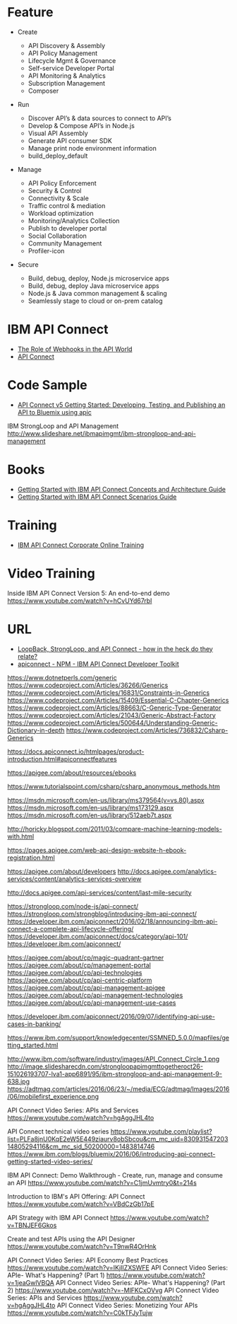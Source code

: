 
# Feature
* Create
  * API Discovery & Assembly
  * API Policy Management
  * Lifecycle Mgmt & Governance
  * Self-service Developer Portal
  * API Monitoring & Analytics
  * Subscription Management
  * Composer

* Run
  * Discover API’s & data sources to connect to API’s
  * Develop & Compose API’s in Node.js
  * Visual API Assembly
  * Generate API consumer SDK
  * Manage print node environment information
  * build_deploy_default

* Manage
  * API Policy Enforcement
  * Security & Control
  * Connectivity & Scale
  * Traffic control & mediation
  * Workload optimization
  * Monitoring/Analytics Collection
  * Publish to developer portal
  * Social Collaboration
  * Community Management
  * Profiler-icon

* Secure
  * Build, debug, deploy, Node.js microservice apps
  * Build, debug, deploy Java microservice apps
  * Node.js & Java common management & scaling
  * Seamlessly stage to cloud or on-prem catalog
  
# IBM API Connect
* [The Role of Webhooks in the API World](https://dzone.com/articles/webhooks-role-in-the-api-world-1)
* [API Connect](https://mapie.help/apic/)

# Code Sample
* [API Connect v5 Getting Started: Developing, Testing, and Publishing an API to Bluemix using apic](https://github.com/ibm-apiconnect/climbingweather)

IBM StrongLoop and API Management
http://www.slideshare.net/ibmapimgmt/ibm-strongloop-and-api-management

# Books
* [Getting Started with IBM API Connect Concepts and Architecture Guide](http://www.redbooks.ibm.com/redpapers/pdfs/redp5349.pdf)
* [Getting Started with IBM API Connect Scenarios Guide](http://www.redbooks.ibm.com/redpapers/pdfs/redp5350.pdf)

# Training
* [IBM API Connect Corporate Online Training](http://www.virtualnuggets.com/ibm-api-connect.html)

# Video Training
Inside IBM API Connect Version 5: An end-to-end demo
https://www.youtube.com/watch?v=hCvUYd67rbI


# URL
* [LoopBack, StrongLoop, and API Connect - how in the heck do they relate?](https://www.raymondcamden.com/2016/04/27/loopback-strongloop-and-api-connect-how-in-the-heck-do-they-relate)
* [apiconnect - NPM - IBM API Connect Developer Toolkit](https://www.npmjs.com/package/apiconnect)

https://www.dotnetperls.com/generic
https://www.codeproject.com/Articles/36266/Generics
https://www.codeproject.com/Articles/16831/Constraints-in-Generics
https://www.codeproject.com/Articles/15409/Essential-C-Chapter-Generics
https://www.codeproject.com/Articles/88663/C-Generic-Type-Generator
https://www.codeproject.com/Articles/21043/Generic-Abstract-Factory
https://www.codeproject.com/Articles/500644/Understanding-Generic-Dictionary-in-depth
https://www.codeproject.com/Articles/736832/Csharp-Generics


https://docs.apiconnect.io/htmlpages/product-introduction.html#apiconnectfeatures


https://apigee.com/about/resources/ebooks

https://www.tutorialspoint.com/csharp/csharp_anonymous_methods.htm

https://msdn.microsoft.com/en-us/library/ms379564(v=vs.80).aspx
https://msdn.microsoft.com/en-us/library/ms173129.aspx
https://msdn.microsoft.com/en-us/library/512aeb7t.aspx


http://horicky.blogspot.com/2011/03/compare-machine-learning-models-with.html

https://pages.apigee.com/web-api-design-website-h-ebook-registration.html


https://apigee.com/about/developers
http://docs.apigee.com/analytics-services/content/analytics-services-overview

http://docs.apigee.com/api-services/content/last-mile-security


https://strongloop.com/node-js/api-connect/
https://strongloop.com/strongblog/introducing-ibm-api-connect/
https://developer.ibm.com/apiconnect/2016/02/18/announcing-ibm-api-connect-a-complete-api-lifecycle-offering/
https://developer.ibm.com/apiconnect/docs/category/api-101/
https://developer.ibm.com/apiconnect/

https://apigee.com/about/cp/magic-quadrant-gartner
https://apigee.com/about/cp/management-portal
https://apigee.com/about/cp/api-technologies
https://apigee.com/about/cp/api-centric-platform
https://apigee.com/about/cp/api-management-apigee
https://apigee.com/about/cp/api-management-technologies
https://apigee.com/about/cp/api-management-use-cases


https://developer.ibm.com/apiconnect/2016/09/07/identifying-api-use-cases-in-banking/

https://www.ibm.com/support/knowledgecenter/SSMNED_5.0.0/mapfiles/getting_started.html

http://www.ibm.com/software/industry/images/API_Connect_Circle_1.png
http://image.slidesharecdn.com/strongloopapimgmttogetheroct26-151026193707-lva1-app6891/95/ibm-strongloop-and-api-management-9-638.jpg
https://adtmag.com/articles/2016/06/23/~/media/ECG/adtmag/Images/2016/06/mobilefirst_experience.png


API Connect Video Series: APIs and Services
https://www.youtube.com/watch?v=hgAggJHL4to

API Connect technical video series 
https://www.youtube.com/playlist?list=PLFa8jnU0KqE2eW5E449ziaurv8obSbcou&cm_mc_uid=83093154720314805294116&cm_mc_sid_50200000=1483814746
https://www.ibm.com/blogs/bluemix/2016/06/introducing-api-connect-getting-started-video-series/

IBM API Connect: Demo Walkthrough - Create, run, manage and consume an API
https://www.youtube.com/watch?v=C1jmUvmtry0&t=214s

Introduction to IBM's API Offering: API Connect
https://www.youtube.com/watch?v=VBdCzGb17pE

API Strategy with IBM API Connect
https://www.youtube.com/watch?v=TBNJEF6Gkos

Create and test APIs using the API Designer
https://www.youtube.com/watch?v=T9nwR4OrHnk

API Connect Video Series: API Economy Best Practices	https://www.youtube.com/watch?v=IKjIIZXSWFE
API Connect Video Series: APIe- What's Happening? (Part 1)	https://www.youtube.com/watch?v=1jeaGwlVBQA
API Connect Video Series: APIe- What's Happening? (Part 2)	https://www.youtube.com/watch?v=-MlFKCxOVvg
API Connect Video Series: APIs and Services	https://www.youtube.com/watch?v=hgAggJHL4to
API Connect Video Series: Monetizing Your APIs	https://www.youtube.com/watch?v=C0kTFJyTujw


